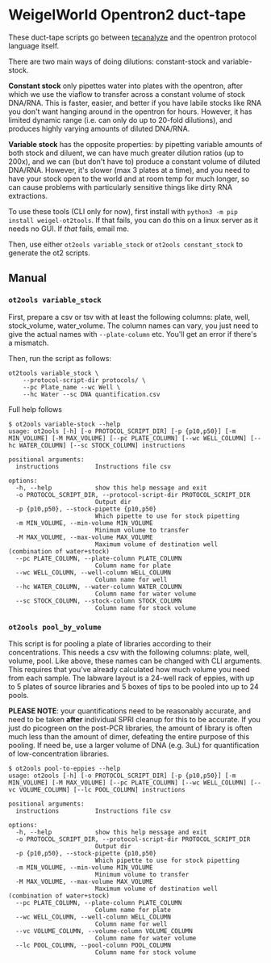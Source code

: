 # WeigelWorld Opentron2 duct-tape

These duct-tape scripts go between [tecanalyze](https://kdm9.shinyapps.io/tecanalyze)
and the opentron protocol language itself.

There are two main ways of doing dilutions: constant-stock and variable-stock.

**Constant stock** only pipettes water into plates with the opentron, after
which we use the viaflow to transfer across a constant volume of stock DNA/RNA.
This is faster, easier, and better if you have labile stocks like RNA you don't want hanging around in the opentron for hours. However, it has limited dynamic
range (i.e. can only do up to 20-fold dilutions), and produces highly varying
amounts of diluted DNA/RNA.

**Variable stock** has the opposite properties: by pipetting variable amounts
of both stock and diluent, we can have much greater dilution ratios (up to
200x), and we can (but don't have to) produce a constant volume of diluted
DNA/RNA. However, it's slower (max 3 plates at a time), and you need to have
your stock open to the world and at room temp for much longer, so can cause
problems with particularly sensitive things like dirty RNA extractions.

To use these tools (CLI only for now), first install with `python3 -m pip
install weigel-ot2tools`. If that fails, you can do this on a linux server as
it needs no GUI. If *that* fails, email me.

Then, use either `ot2ools variable_stock` or `ot2ools constant_stock` to
generate the ot2 scripts.


## Manual

### `ot2ools variable_stock`

First, prepare a csv or tsv with at least the following columns: plate, well,
stock_volume, water_volume. The column names can vary, you just need to give
the actual names with `--plate-column` etc. You'll get an error if there's
a mismatch.

Then, run the script as follows:

```
ot2tools variable_stock \
	--protocol-script-dir protocols/ \
	--pc Plate_name --wc Well \
	--hc Water --sc DNA quantification.csv
```

Full help follows

```
$ ot2ools variable-stock --help
usage: ot2ools [-h] [-o PROTOCOL_SCRIPT_DIR] [-p {p10,p50}] [-m MIN_VOLUME] [-M MAX_VOLUME] [--pc PLATE_COLUMN] [--wc WELL_COLUMN] [--hc WATER_COLUMN] [--sc STOCK_COLUMN] instructions

positional arguments:
  instructions          Instructions file csv

options:
  -h, --help            show this help message and exit
  -o PROTOCOL_SCRIPT_DIR, --protocol-script-dir PROTOCOL_SCRIPT_DIR
                        Output dir
  -p {p10,p50}, --stock-pipette {p10,p50}
                        Which pipette to use for stock pipetting
  -m MIN_VOLUME, --min-volume MIN_VOLUME
                        Minimum volume to transfer
  -M MAX_VOLUME, --max-volume MAX_VOLUME
                        Maximum volume of destination well (combination of water+stock)
  --pc PLATE_COLUMN, --plate-column PLATE_COLUMN
                        Column name for plate
  --wc WELL_COLUMN, --well-column WELL_COLUMN
                        Column name for well
  --hc WATER_COLUMN, --water-column WATER_COLUMN
                        Column name for water volume
  --sc STOCK_COLUMN, --stock-column STOCK_COLUMN
                        Column name for stock volume
```


### `ot2ools pool_by_volume`

This script is for pooling a plate of libraries according to their
concentrations. This needs a csv with the following columns: plate, well,
volume, pool. Like above, these names can be changed with CLI arguments. This
requires that you've already calculated how much volume you need from each
sample. The labware layout is a 24-well rack of eppies, with up to 5 plates of
source libraries and 5 boxes of tips to be pooled into up to 24 pools.

**PLEASE NOTE**: your quantifications need to be reasonably accurate, and need
to be taken **after** individual SPRI cleanup for this to be accurate. If you
just do picogreen on the post-PCR libraries, the amount of library is often
much less than the amount of dimer, defeating the entire purpose of this
pooling. If need be, use a larger volume of DNA (e.g. 3uL) for quantification
of low-concentration libraries.


```
$ ot2ools pool-to-eppies --help
usage: ot2ools [-h] [-o PROTOCOL_SCRIPT_DIR] [-p {p10,p50}] [-m MIN_VOLUME] [-M MAX_VOLUME] [--pc PLATE_COLUMN] [--wc WELL_COLUMN] [--vc VOLUME_COLUMN] [--lc POOL_COLUMN] instructions

positional arguments:
  instructions          Instructions file csv

options:
  -h, --help            show this help message and exit
  -o PROTOCOL_SCRIPT_DIR, --protocol-script-dir PROTOCOL_SCRIPT_DIR
                        Output dir
  -p {p10,p50}, --stock-pipette {p10,p50}
                        Which pipette to use for stock pipetting
  -m MIN_VOLUME, --min-volume MIN_VOLUME
                        Minimum volume to transfer
  -M MAX_VOLUME, --max-volume MAX_VOLUME
                        Maximum volume of destination well (combination of water+stock)
  --pc PLATE_COLUMN, --plate-column PLATE_COLUMN
                        Column name for plate
  --wc WELL_COLUMN, --well-column WELL_COLUMN
                        Column name for well
  --vc VOLUME_COLUMN, --volume-column VOLUME_COLUMN
                        Column name for water volume
  --lc POOL_COLUMN, --pool-column POOL_COLUMN
                        Column name for stock volume
```
